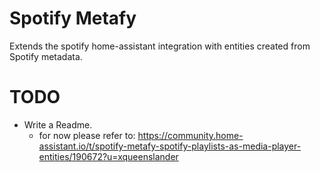 # Spotify Metafy
Extends the spotify home-assistant integration with entities created from Spotify metadata.

# TODO
* Write a Readme. 
   - for now please refer to: https://community.home-assistant.io/t/spotify-metafy-spotify-playlists-as-media-player-entities/190672?u=xqueenslander
